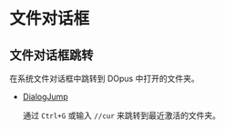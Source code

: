# 文件对话框
## 文件对话框跳转
在系统文件对话框中跳转到 DOpus 中打开的文件夹。
- [DialogJump](https://github.com/Chaoses-Ib/IbDOpusScripts/blob/main/Scripts/DialogJump.ahk)

  通过 `Ctrl+G` 或输入 `//cur` 来跳转到最近激活的文件夹。